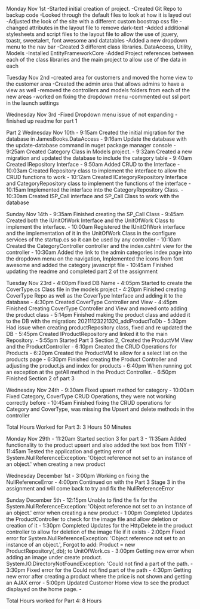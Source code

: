 ﻿Monday Nov 1st
	-Started initial creation of project.
	-Created Git Repo to backup code
	-Looked through the default files to look at how it is layed out
	-Adjusted the look of the site with a different custom boostrap css file
	-changed attributes in the layout file to remove dark-text
	-Added additional stylesheets and script files to the layout file to allow the use of jquery, toastr, sweetalert, font awesome and datatables
	-Added a new dropdown menu to the nav bar
	-Created 3 different class libraries. DataAccess, Utility, Models
	-Installed EntityFrameworkCore
	-Added Project references between each of the class libraries and the main project to allow use of the data in each

Tuesday Nov 2nd
	-created area for customers and moved the home view to the customer area
	-Created the admin area that allows admins to have a view as well
	-removed the controllers and models folders from each of the new areas
	-worked on fixing the dropdown menu
	-commented out ssl port in the launch settings

Wednesday Nov 3rd
	-Fixed Dropdown menu issue of not expanding
	-finished up readme for part 1



Part 2
Wednesday Nov 10th
	- 9:15am Created the initial migration for the database in JamesBooks.DataAccess
	- 9:16am Update the database with the update-database command in nuget package manager console 
	- 9:25am Created Category Class in Models project.
	- 9:32am Created a new migration and updated the database to include the category table
	- 9:40am Created IRepository Interface
	- 9:50am Added CRUD to the Interface
	- 10:03am Created Repository class to implement the interface to allow the CRUD functions to work
	- 10:12am Created ICategoryRepository Interface and CategoryRepository class to implement the functions of the interface
	- 10:15am Implemented the interface into the CategoryRepository Class.
	- 10:30am Created ISP_Call interface and SP_Call Class to work with the database

Sunday Nov 14th
	- 9:35am Finished creating the SP_Call Class
	- 9:45am Created both the IUnitOfWork Interface and the UnitOfWork Class to implement the interface.
	- 10:00am Registered the IUnitOfWork interface and the implementation of it in the UnitOfWork Class in the configure services of the startup.cs so it can be used by any controller
	- 10:10am Created the CategoryController controller and the index.cshtml view for the controller
	- 10:30am Added the link to the admin categories index page into the dropdown menu on the navigation, Implemented the icons from font awesome and added the category javascript file
	- 10:45am Finished updating the readme and completed part 2 of the assignment

Tuesday Nov 23rd
	- 4:00pm Fixed DB Name
	- 4:05pm Started to create the CoverType.cs Class file in the models project
	- 4:20pm Finished creating CoverType Repo as well as the CoverType Interface and adding it to the database
	- 4:30pm Created CoverType Controller and View
	- 4:45pm Finished Creating CoverType Controller and View and moved onto adding the product class
	- 5:14pm Finished making the product class and added it to the DB with the migration: 20211123221320_addProductToDb
	- 5:30pm Had issue when creating productRepository class, fixed and re updated the DB
	- 5:45pm Created IProductRepository and linked it to the main Repository.
	- 5:55pm Started Part 3 Section 2, Created the ProductVM View and the ProductController
	- 6:10pm Created the CRUD Operations for Products
	- 6:20pm Created the ProductVM to allow for a select list on the products page
	- 6:30pm Finished creating the Product Controller and adjusting the product.js and index for products
	- 6:40pm When running got an exception at the getAll method in the Product Controller.
	- 6:50pm Finished Section 2 of part 3

Wednesday Nov 24th
	- 9:30am Fixed upsert method for category
	- 10:00am Fixed Category, CoverType CRUD Operations, they were not working correctly before
	- 10:45am Finished fixing the CRUD operations for Category and CoverType, was missing the Upsert and delete methods in the controller

Total Hours Worked for Part 3: 3 Hours 50 Minutes

Monday Nov 29th
	- 11:20am Started section 3 for part 3
	- 11:35am Added functionality to the product upsert and also added the text box from TINY
	- 11:45am Tested the application and getting error of System.NullReferenceException: 'Object reference not set to an instance of an object.' when creating a new product

Wednesday December 1st
	- 3:00pm Working on fixing the NullReferenceError
	- 4:00pm Continued on with the Part 3 Stage 3 in the assignment and will come back to try and fix the NullReferenceError

Sunday December 5th
	- 12:15pm Unable to find the fix for the System.NullReferenceException: 'Object reference not set to an instance of an object.' error when creating a new product
	- 1:00pm Completed Updates the ProductController to check for the image file and allow deletion or creation of it
	- 1:30pm Completed Updates for the HttpDelete in the product controller to allow for deletion of the image file if it exists
	- 2:00pm Fixed error for System.NullReferenceException: 'Object reference not set to an instance of an object.', Forgot to add: Product = new ProductRepository(_db); to UnitOfWork.cs
	- 3:00pm Getting new error when adding an image under create product. System.IO.DirectoryNotFoundException: 'Could not find a part of the path.
	- 3:30pm Fixed error for the Could not find part of the path
	- 4:30pm Getting new error after creating a product where the price is not shown and getting an AJAX error
	- 5:00pm Updated Customer Home view to see the product displayed on the home page.
	- 


Total Hours worked for Part 4: 8 Hours 